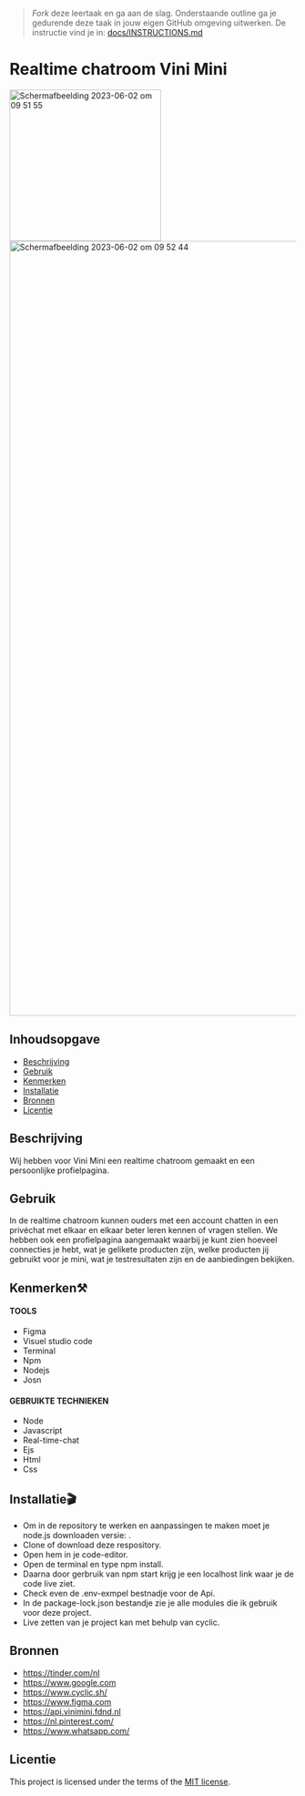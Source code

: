 > _Fork_ deze leertaak en ga aan de slag. Onderstaande outline ga je gedurende deze taak in jouw eigen GitHub omgeving uitwerken. De instructie vind je in: [docs/INSTRUCTIONS.md](docs/INSTRUCTIONS.md)

# Realtime chatroom Vini Mini
<!-- Geef je project een titel en schrijf in één zin wat het is -->
<img width="266" alt="Scherm­afbeelding 2023-06-02 om 09 51 55" src="https://github.com/Marwaxhello/connecting-people-realtime-web-app/assets/112861144/2ec66107-d016-4949-9100-e10fc8a11839">
<img width="1361" alt="Scherm­afbeelding 2023-06-02 om 09 52 44" src="https://github.com/Marwaxhello/connecting-people-realtime-web-app/assets/112861144/61aaeefc-44ff-4ade-a767-eedd36725415">

## Inhoudsopgave

  * [Beschrijving](#beschrijving)
  * [Gebruik](#gebruik)
  * [Kenmerken](#kenmerken)
  * [Installatie](#installatie)
  * [Bronnen](#bronnen)
  * [Licentie](#licentie)

## Beschrijving
Wij hebben voor Vini Mini een realtime chatroom gemaakt en een persoonlijke profielpagina. 

## Gebruik
In de realtime chatroom kunnen ouders met een account chatten in een privéchat met elkaar en elkaar beter leren kennen of vragen stellen. We hebben ook een profielpagina aangemaakt waarbij je kunt zien hoeveel connecties je hebt, wat je gelikete producten zijn, welke producten jij gebruikt voor je mini, wat je testresultaten zijn en de aanbiedingen bekijken. 

## Kenmerken⚒️

#### TOOLS

* Figma
* Visuel studio code
* Terminal
* Npm
* Nodejs
* Josn

#### GEBRUIKTE TECHNIEKEN

* Node
* Javascript
* Real-time-chat
* Ejs
* Html
* Css

## Installatie🎬

* Om in de repository te werken en aanpassingen te maken moet je node.js downloaden versie: .
* Clone of download deze respository.
* Open hem in je code-editor.
* Open de terminal en type npm install.
* Daarna door gerbruik van npm start krijg je een localhost link waar je de code live ziet.
* Check even de .env-exmpel bestnadje voor de Api.
* In de package-lock.json bestandje zie je alle modules die ik gebruik voor deze project.
* Live zetten van je project kan met behulp van cyclic.

## Bronnen

* https://tinder.com/nl
* https://www.google.com
* https://www.cyclic.sh/
* https://www.figma.com
* https://api.vinimini.fdnd.nl
* https://nl.pinterest.com/
* https://www.whatsapp.com/

## Licentie
This project is licensed under the terms of the [MIT license](./LICENSE).
